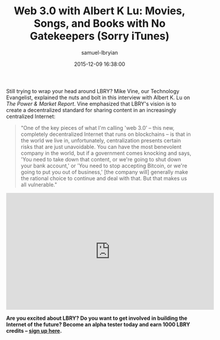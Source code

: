 ﻿---
author: samuel-lbryian
title: 'Web 3.0 with Albert K Lu: Movies, Songs, and Books with No Gatekeepers (Sorry iTunes)'
date: '2015-12-09 16:38:00'
---

Still trying to wrap your head around LBRY? Mike Vine, our Technology Evangelist, explained the nuts and bolt in this interview with Albert K. Lu on *The Power & Market Report*. Vine emphasized that LBRY's vision is to create a decentralized standard for sharing content in an increasingly centralized Internet:

> "One of the key pieces of what I'm calling 'web 3.0' – this new, completely decentralized Internet that runs on blockchains – is that in the world we live in, unfortunately, centralization presents certain risks that are just unavoidable. You can have the most benevolent company in the world, but if a government comes knocking and says, 'You need to take down that content, or we're going to shut down your bank account,' or 'You need to stop accepting Bitcoin, or we're going to put you out of business,' [the company will] generally make the rational choice to continue and deal with that. But that makes us all vulnerable."

<iframe width="560" height="315" src="https://www.youtube.com/embed/u-03CWZeLpc?rel=0" frameborder="0" allowfullscreen></iframe>

**Are you excited about LBRY? Do you want to get involved in building the Internet of the future? Become an alpha tester today and earn 1000 LBRY credits – [sign up here](https://lbry.io/get).**
